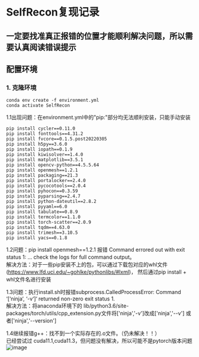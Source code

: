 # SelfRecon复现记录
## 一定要找准真正报错的位置才能顺利解决问题，所以需要认真阅读错误提示
## 配置环境
### **1. 克隆环境**
```
conda env create -f environment.yml
conda activate SelfRecon
```
1.1出现问题：在environment.yml中的"pip:"部分均无法顺利安装，只能手动安装
```
pip install cycler==0.11.0
pip install fonttools==4.31.2
pip install fvcore==0.1.5.post20220305
pip install h5py==3.6.0
pip install iopath==0.1.9
pip install kiwisolver==1.4.0
pip install matplotlib==3.5.1
pip install opencv-python==4.5.5.64
pip install openmesh==1.2.1
pip install packaging==21.3
pip install portalocker==2.4.0
pip install pycocotools==2.0.4
pip install pyhocon==0.3.59
pip install pyparsing==2.4.7
pip install python-dateutil==2.8.2    
pip install pyyaml==6.0
pip install tabulate==0.8.9
pip install termcolor==1.1.0
pip install torch-scatter==2.0.9
pip install tqdm==4.63.0
pip install trimesh==3.10.5
pip install yacs==0.1.8
```
1.2问题：pip install openmesh==1.2.1 报错 Command errored out with exit status 1: ... check the logs for full command output。  
解决方法：对于一些pip安装不上的包，可以通过下载包对应的whl文件(https://www.lfd.uci.edu/~gohlke/pythonlibs/#lxml)， 然后通过pip install + whl文件名进行安装


1.3问题：执行install.sh时报错subprocess.CalledProcessError: Command ‘[‘ninja‘, ‘-v‘]‘ returned non-zero exit status 1.  
解决方法：将anaconda环境下的  lib/python3.6/site-packages/torch/utils/cpp_extension.py文件将['ninja','-v']改成['ninja','--v'] 或者['ninja','--version']

1.4继续报错g++：找不到一个实际存在的.o文件。（仍未解决！！）  
已经尝试过 cuda11.1,cuda11.3，但问题没有解决，所以可能不是pytorch版本问题  
![image](https://user-images.githubusercontent.com/84011398/197696347-169cf6b0-9205-48e6-ad96-51d9525090f6.png)
